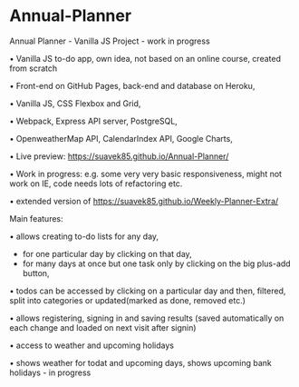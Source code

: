 # Annual-Planner
Annual Planner - Vanilla JS Project - work in progress

•	Vanilla JS to-do app, own idea, not based on an online course, created from scratch

•	Front-end on GitHub Pages, back-end and database on Heroku,

•	Vanilla JS, CSS Flexbox and Grid, 

•	Webpack, Express API server, PostgreSQL, 

•	OpenweatherMap API, CalendarIndex API, Google Charts, 

•	Live preview: https://suavek85.github.io/Annual-Planner/

•	Work in progress: e.g. some very very basic responsiveness, might not work on IE, code needs lots of refactoring etc.

•	extended version of https://suavek85.github.io/Weekly-Planner-Extra/


Main features:

•	allows creating to-do lists for any day,

- for one particular day by clicking on that day,
- for many days at once but one task only by clicking on the big plus-add button,

•	todos can be accessed by clicking on a particular day and then, filtered, split into categories or updated(marked as done, removed etc.) 

•	allows registering, signing in and saving results (saved automatically on each change and loaded on next visit after signin)

•	access to weather and upcoming holidays

•	shows weather for todat and upcoming days, shows upcoming bank holidays - in progress




